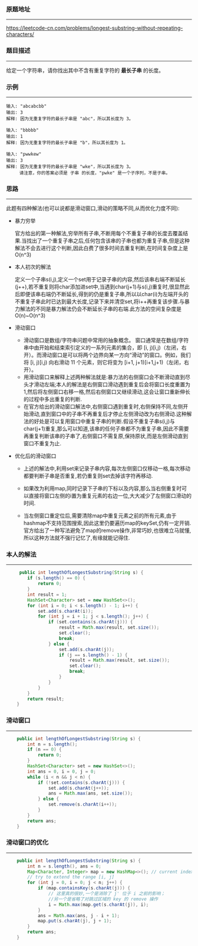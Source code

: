 ### 原题地址

---

https://leetcode-cn.com/problems/longest-substring-without-repeating-characters/



### 题目描述

----

给定一个字符串，请你找出其中不含有重复字符的 **最长子串** 的长度。



### 示例

---

```
输入: "abcabcbb"
输出: 3 
解释: 因为无重复字符的最长子串是 "abc"，所以其长度为 3。

输入: "bbbbb"
输出: 1
解释: 因为无重复字符的最长子串是 "b"，所以其长度为 1。

输入: "pwwkew"
输出: 3
解释: 因为无重复字符的最长子串是 "wke"，所以其长度为 3。
     请注意，你的答案必须是 子串 的长度，"pwke" 是一个子序列，不是子串。
```



### 思路

---

此题有四种解法(也可以说都是滑动窗口,滑动的策略不同,从而优化力度不同):

* 暴力穷举

  官方给出的第一种解法,穷举所有子串,不断用每个不重复子串的长度去覆盖结果.当找出了一个重复子串之后,任何包含该串的子串也都为重复子串,但是这种解法不会去进行这个判断,因此白费了很多时间去重复判断,在时间复杂度上是O(n^3)

* 本人初次的解法

  定义一个子串s(i,j),定义一个set用于记录子串的内容,然后该串右端不断延长(j++),若不重复则将char添加进set中,当遇到char(j+1)与s(i,j)重复时,很显然此后即便该串右端仍不断延长,得到的仍是重复子串,所以以char(i)为左端开头的不重复子串此时已达到最大长度,记录下来并清空set,将i++再重复该步骤.与暴力解法的不同是暴力解法仍会不断延长子串的右端.此方法的空间复杂度是O(n)~O(n^3)   

* 滑动窗口

  * 滑动窗口是数组/字符串问题中常用的抽象概念。 窗口通常是在数组/字符串中由开始和结束索引定义的一系列元素的集合，即 [i, j)[i,j)（左闭，右开）。而滑动窗口是可以将两个边界向某一方向“滑动”的窗口。例如，我们将 [i, j)[i,j) 向右滑动 11 个元素，则它将变为 [i+1, j+1)[i+1,j+1)（左闭，右开）。
  * 用滑动窗口来解释上述两种解法就是:暴力法的右侧窗口会不断滑动直到尽头才滑动左端;本人的解法是右侧窗口滑动遇到重复后会将窗口长度重置为1,然后将左侧窗口右移一格,然后右侧窗口又继续滑动,这会让窗口重新伸长的过程中多出重复的判断.
  * 在官方给出的滑动窗口解法中,右侧窗口遇到重复时,右侧保持不同,左侧开始滑动,直到窗口中的子串不再重复后才停止左侧滑动改为右侧滑动.这种解法的好处是可以复用窗口中重复子串的判断.假设不重复子串s(i,j)与char(j+1)重复,那么可以知道,该串的任何子串都不为重复子串,因此不需要再重复判断该串的子串了,右侧窗口不需复原,保持原状,而是左侧滑动直到窗口不重复为止.

* 优化后的滑动窗口

  * 上述的解法中,利用set来记录子串内容,每次左侧窗口仅移动一格,每次移动都要判断子串是否重复,若仍重复则set去掉该字符再移动.

  * 如果改为利用map,同时记录下子串的下标以及内容,那么当右侧重复时可以直接将窗口左侧的i置为重复元素的右边一位,大大减少了左侧窗口滑动的时间.
  * 当左侧窗口重定位后,需要清除map中重复元素之前的所有元素,由于hashmap不支持范围搜索,因此这里仍要遍历map的keySet,仍有一定开销.官方给出了一种写法避免了map的remove操作,非常巧妙,也很难立马就懂,所以这种方法就不强行记忆了,有缘就能记得住.



### 本人的解法

---

```java
     public int lengthOfLongestSubstring(String s) {
        if (s.length() == 0) {
            return 0;
        }
        int result = 1;
        HashSet<Character> set = new HashSet<>();
        for (int i = 0; i < s.length() - 1; i++) {
            set.add(s.charAt(i));
            for (int j = i + 1; j < s.length(); j++) {
                if (set.contains(s.charAt(j))) {
                    result = Math.max(result, set.size());
                    set.clear();
                    break;
                } else {
                    set.add(s.charAt(j));
                    if (j == s.length() - 1) {
                        result = Math.max(result, set.size());
                        set.clear();
                        break;
                    }
                }
            }
        }
        return result;
    }
```



### 滑动窗口

---

```java
    public int lengthOfLongestSubstring(String s) {
        int n = s.length();
        if (n == 0) {
            return 0;
        }
        HashSet<Character> set = new HashSet<>();
        int ans = 0, i = 0, j = 0;
        while (i < n && j < n) {
            if (!set.contains(s.charAt(j))) {
                set.add(s.charAt(j++));
                ans = Math.max(ans, set.size());
            } else {
                set.remove(s.charAt(i++));
            }
        }
        return ans;
    }
```



### 滑动窗口的优化

---

```java
    public int lengthOfLongestSubstring(String s) {
        int n = s.length(), ans = 0;
        Map<Character, Integer> map = new HashMap<>(); // current index of character
        // try to extend the range [i, j]
        for (int j = 0, i = 0; j < n; j++) {
            if (map.containsKey(s.charAt(j))) {
                // 这里真的很妙,一个是消除了 j' 位于 i 之前的影响；
                //另一个是省略了对跳过区域的 key 的 remove 操作
                i = Math.max(map.get(s.charAt(j)), i);
            }
            ans = Math.max(ans, j - i + 1);
            map.put(s.charAt(j), j + 1);
        }
        return ans;
    }
```

